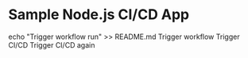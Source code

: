 ﻿# Sample Node.js CI/CD App
echo "Trigger workflow run" >> README.md
T r i g g e r   w o r k f l o w  
 T r i g g e r   C I / C D  
 T r i g g e r   C I / C D   a g a i n  
 